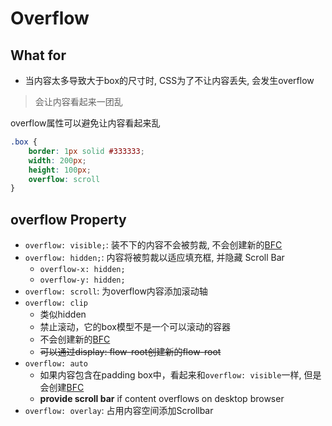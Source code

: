 # Overflow

## What for

- 当内容太多导致大于box的尺寸时, CSS为了不让内容丢失, 会发生overflow

> 会让内容看起来一团乱

overflow属性可以避免让内容看起来乱

```css
.box {
    border: 1px solid #333333;
    width: 200px;
    height: 100px;
    overflow: scroll
}
```

## overflow Property

- `overflow: visible;`: 装不下的内容不会被剪裁, 不会创建新的[BFC](css-block-formatting-context.md)
- `overflow: hidden;`: 内容将被剪裁以适应填充框, 并隐藏 Scroll Bar
  - `overflow-x: hidden;`
  - `overflow-y: hidden;`
- `overflow: scroll`: 为overflow内容添加滚动轴
- `overflow: clip`
  - 类似hidden
  - 禁止滚动，它的box模型不是一个可以滚动的容器
  - 不会创建新的[BFC](css-block-formatting-context.md)
  - ~~可以通过display: flow-root创建新的flow-root~~
- `overflow: auto`
  - 如果内容包含在padding box中，看起来和`overflow: visible`一样, 但是会创建[BFC](css-block-formatting-context.md)
  - **provide scroll bar** if content overflows on desktop browser
- `overflow: overlay`: 占用内容空间添加Scrollbar
